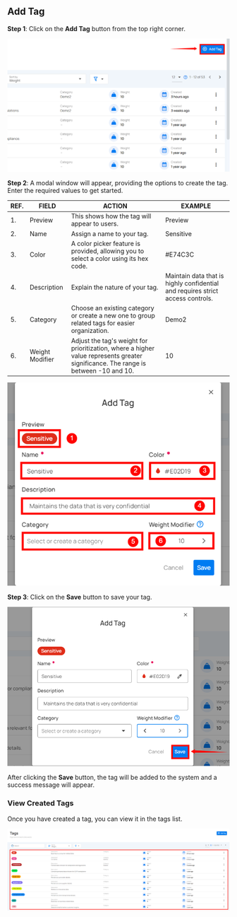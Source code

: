 ## Add Tag

**Step 1**: Click on the **Add Tag** button from the top right corner.

![add-tag](../assets/tags/add-tag-light-3.png)

**Step 2**: A modal window will appear, providing the options to create the tag. Enter the required values to get started. 

| REF. | FIELD | ACTION | EXAMPLE |
|------|-----------------|-------------------|----------------|
| 1.   | Preview | This shows how the tag will appear to users. | Preview |
| 2.   | Name | Assign a name to your tag. | Sensitive  |
| 3.   | Color | A color picker feature is provided, allowing you to select a color using its hex code.|  #E74C3C |
| 4.   | Description | Explain the nature of your tag. | Maintain data that is highly confidential and requires strict access controls.|
| 5.   | Category | Choose an existing category or create a new one to group related tags for easier organization.|Demo2|
| 6.   | Weight Modifier | Adjust the tag's weight for prioritization, where a higher value represents greater significance. The range is between -10 and 10.| 10 |

![tag-details](../assets/tags/tag-details-light-4.png)

**Step 3**: Click on the **Save** button to save your tag.

![save-tag](../assets/tags/save-tag-light-5.png)

After clicking the **Save** button, the tag will be added to the system and a success message will appear.

### View Created Tags

Once you have created a tag, you can view it in the tags list.

![view-tag](../assets/tags/view-tag-light-6.png)
